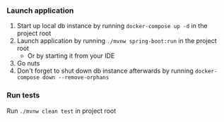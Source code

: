 ### Launch application

1. Start up local db instance by running `docker-compose up -d` in the project root
2. Launch application by running `./mvnw spring-boot:run` in the project root
    - Or by starting it from your IDE
3. Go nuts   
4. Don't forget to shut down db instance afterwards by running `docker-compose down --remove-orphans`

### Run tests
Run `./mvnw clean test` in project root
